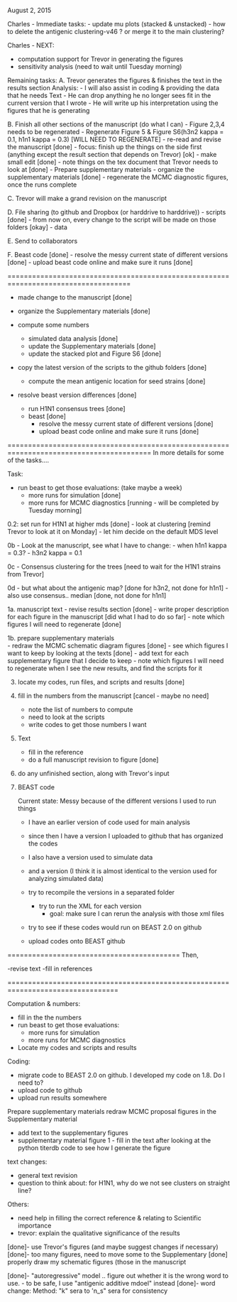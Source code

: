 August 2, 2015

Charles - Immediate tasks:
	- update mu plots (stacked & unstacked)
	- how to delete the antigenic clustering-v46 ? or merge it to the main clustering?


Charles - NEXT:
  - computation support for Trevor in generating the figures  
  - sensitivity analysis  (need to wait until Tuesday morning)

		
Remaining tasks: 
A. Trevor generates the figures & finishes the text in the results section
	Analysis:
		- I will also assist in coding & providing the data that he needs
	Text
		- He can drop anything he no longer sees fit in the current version that I wrote
		- He will write up his interpretation using the figures that he is generating


B. Finish all other sections of the manuscript (do what I can)
	- Figure 2,3,4 needs to be regenerated
	- Regenerate Figure 5 & Figure S6(h3n2 kappa = 0.1, h1n1 kappa = 0.3) [WILL NEED TO REGENERATE]
	- re-read and revise the manuscript [done]
		- focus: finish up the things on the side first (anything except the result section that depends on Trevor) [ok]
		- make small edit [done]
	- note things on the tex document that Trevor needs to look at [done]
	- Prepare supplementary materials
		- organize the supplementary materials [done]
		- regenerate the  MCMC diagnostic figures, once the runs complete
	
C. Trevor will make a grand revision on the manuscript

D. File sharing (to github and Dropbox (or harddrive to harddrive))
	- scripts [done] 
		- from now on, every change to the script will be made on those folders [okay]
	- data  



E. Send to collaborators
		
F. Beast code [done]
	- resolve the messy current state of different versions [done]
	- upload beast code online and make sure it runs [done]



====================================================================================


  - made change to the manuscript [done]
  - organize the Supplementary materials [done]
  - compute some numbers 
  	- simulated data analysis  [done]
  	- update the Supplementary materials [done]
  	- update the stacked plot and Figure S6 [done]
  - copy the latest version of the scripts to the github folders  [done]
  
	- compute the mean antigenic location for seed strains [done]

  - resolve beast version differences [done]
  	- run H1N1 consensus trees [done]
	- beast [done]
		- resolve the messy current state of different versions [done]
		- upload beast code online and make sure it runs [done]

=========================================================================================
In more details for some of the tasks....

Task:
- run beast to get those evaluations: (take maybe a week)
	- more runs for simulation   [done]
	- more runs for MCMC diagnostics [running - will be completed by Tuesday morning]



0.2: set run for H1N1 at higher mds  [done]
	- look at clustering   [remind Trevor to look at it on Monday]
	- let him decide on the default MDS level

0b - Look at the manuscript, see what I have to change:
	- when h1n1 kappa = 0.3?
	- h3n2 kappa = 0.1


0c - Consensus clustering for the trees	[need to wait for the H1N1 strains from Trevor]  

0d - but what about the antigenic map? [done for h3n2, not done for h1n1]
	- also use consensus.. median [done, not done for h1n1]
	

1a. manuscript text
    - revise results section [done]
    - write proper description for each figure in the manuscript [did what I had to do so far]
	- note which figures I will need to regenerate [done]

1b. prepare supplementary materials   
	- redraw the MCMC schematic diagram figures [done]
	- see which figures I want to keep by looking at the texts [done]
	- add text for each supplementary figure that I decide to keep
	- note which figures I will need to regenerate when I see the new results, and find the scripts for it


3. locate my codes, run files, and scripts and results [done]


2. fill in the numbers from the manuscript [cancel - maybe no need]
	- note the list of numbers to compute
	- need to look at the scripts 
	- write codes to get those numbers I want



4. Text
	- fill in the reference
	- do a full manuscript revision to figure [done]
	
	
5. do any unfinished section, along with Trevor's input
	

6. BEAST code

	Current state: Messy because of the different versions I used to run things
	- I have an earlier version of code used for main analysis
	- since then I have a version I uploaded to github that has organized the codes
	- I also have a version used to simulate data
	- and a version (I think it is almost identical to the version used for analyzing simulated data)

	- try to recompile the versions in a separated folder
		- try to run the XML for each version
			- goal: make sure I can rerun the analysis with those xml files

	- try to see if these codes would run on BEAST 2.0 on github
	- upload codes onto BEAST github



	

	
==========================================
Then,
	
-revise text
-fill in references


=================================================================================

Computation & numbers:
- fill in the the numbers
- run beast to get those evaluations:
	- more runs for simulation
	- more runs for MCMC diagnostics
- Locate my codes and scripts and results

Coding:
- migrate code to BEAST 2.0 on github. I developed my code on 1.8. Do I need to?
- upload code to github
- upload run results somewhere


Prepare supplementary materials
redraw MCMC proposal figures in the Supplementary material
- add text to the supplementary figures
- supplementary material figure 1 -  fill in the text after looking at the python titerdb code to see how I generate the figure


text changes:
- general text revision
- question to think about: for H1N1, why do we not see clusters on straight line?


Others:
- need help in filling the correct reference & relating to Scientific importance
- trevor: explain the qualitative significance of the results





[done]- use Trevor's figures (and maybe suggest changes if necessary)
[done]- too many figures, need to move some to the Supplementary
[done] properly draw my schematic figures (those in the manuscript

[done]- "autoregressive" model .. figure out whether it is the wrong word to use.
		- to be safe, I use "antigenic additive mdoel" instead
[done]- word change:  Method: "k" sera to 'n_s" sera for consistency

